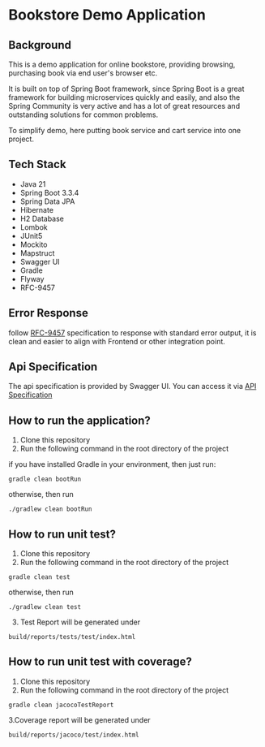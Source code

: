 # Bookstore Demo Application

## Background

This is a demo application for online bookstore, providing browsing, purchasing book via end user's browser etc.

It is built on top of Spring Boot framework, since Spring Boot is a great framework for building microservices quickly and easily,
and also the Spring Community is very active and has a lot of great resources and outstanding solutions for common problems.

To simplify demo, here putting book service and cart service into one project.

## Tech Stack

- Java 21
- Spring Boot 3.3.4
- Spring Data JPA
- Hibernate
- H2 Database
- Lombok
- JUnit5
- Mockito
- Mapstruct
- Swagger UI
- Gradle
- Flyway
- RFC-9457

## Error Response

follow [RFC-9457](https://www.rfc-editor.org/rfc/rfc9457.html) specification to response with standard error output, it is clean and easier to align with Frontend or other integration point.

## Api Specification

The api specification is provided by Swagger UI. You can access it via [API Specification](http://localhost:8080/swagger-ui/index.html)

## How to run the application?

1. Clone this repository
2. Run the following command in the root directory of the project

if you have installed Gradle in your environment, then just run:

```shell
gradle clean bootRun
```

otherwise, then run

```shell
./gradlew clean bootRun
```

## How to run unit test?

1. Clone this repository
2. Run the following command in the root directory of the project

```shell
gradle clean test
```

otherwise, then run

```shell
./gradlew clean test
```

3. Test Report will be generated under

```shell
build/reports/tests/test/index.html
```

## How to run unit test with coverage?

1. Clone this repository
2. Run the following command in the root directory of the project

```shell
gradle clean jacocoTestReport
```

3.Coverage report will be generated under

```shell
build/reports/jacoco/test/index.html
```


